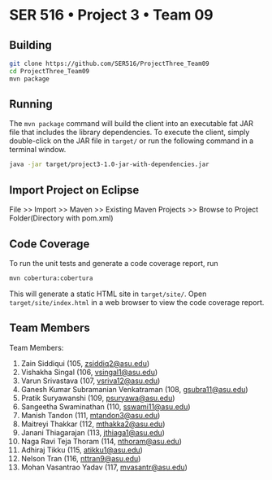 # SER 516 • Project 3 • Team 09

## Building

```bash
git clone https://github.com/SER516/ProjectThree_Team09
cd ProjectThree_Team09
mvn package
```

## Running

The `mvn package` command will build the client into an executable fat JAR file that includes the library dependencies. To execute the client, simply double-click on the JAR file in `target/` or run the following command in a terminal window.

```bash
java -jar target/project3-1.0-jar-with-dependencies.jar
```
## Import Project on Eclipse
File >> Import >> Maven >> Existing Maven Projects >> Browse to Project Folder(Directory with pom.xml) 

## Code Coverage

To run the unit tests and generate a code coverage report, run

```bash
mvn cobertura:cobertura
```

This will generate a static HTML site in `target/site/`. Open `target/site/index.html` in a web browser to view the code coverage report.

## Team Members

Team Members:
1. Zain Siddiqui (105, zsiddiq2@asu.edu)
2. Vishakha Singal (106, vsingal1@asu.edu)
3. Varun Srivastava (107, vsriva12@asu.edu)
4. Ganesh Kumar Subramanian Venkatraman (108, gsubra11@asu.edu)
5. Pratik Suryawanshi (109, psuryawa@asu.edu)
6. Sangeetha Swaminathan (110, sswami11@asu.edu)
7. Manish Tandon (111, mtandon3@asu.edu)
8. Maitreyi Thakkar (112, mthakka2@asu.edu) 
9. Janani Thiagarajan (113, jthiaga1@asu.edu)
10. Naga Ravi Teja Thoram (114, nthoram@asu.edu)
11. Adhiraj Tikku (115, atikku1@asu.edu)
12. Nelson Tran (116, nttran9@asu.edu)
13. Mohan Vasantrao Yadav (117, mvasantr@asu.edu)
